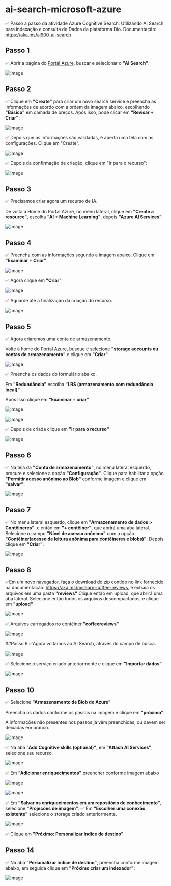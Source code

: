 # ai-search-microsoft-azure
✅ Passo a passo da atividade Azure Cognitive Search: Utilizando AI Search para indexação e consulta de Dados da plataforma Dio.
Documentação: https://aka.ms/ai900-ai-search

## Passo 1  
✅ Abrir a página do [Portal Azure](https://portal.azure.com/#home), buscar e selecionar o **"AI Search"**.

![image](https://github.com/user-attachments/assets/60b60dd7-5480-4e17-9fb2-2bfe6262db60)

## Passo 2  
✅ Clique em **"Create"** para criar um novo search service e preencha as informações de acordo com a ordem da imagem abaixo, escolhendo **"Básico"** em camada de preços. Após isso, pode clicar em **"Revisar + Criar"**:

![image](https://github.com/user-attachments/assets/4af8f760-e76f-483f-acfb-108110b99776)

✅ Depois que as informações são validadas, é aberta uma tela com as configurações. Clique em "Create".

![image](https://github.com/user-attachments/assets/ce2ff531-0d30-4bad-bda3-e1e6cbddac2a)

✅ Depois da confirmação de criação, clique em "Ir para o recurso":

![image](https://github.com/user-attachments/assets/aaeb0d08-5965-4763-b2a3-a98207830ebf)


## Passo 3
✅ Precisamos criar agora um recurso de IA.

De volta à Home do Portal Azure, no menu lateral, clique em **"Create a resource"**, escolha **"AI + Machine Learning"**, depois **"Azure AI Services"**

![image](https://github.com/user-attachments/assets/0e23bcba-eae3-4fae-b01c-3b3c7b26c308)

## Passo 4
✅ Preencha com as informações segundo a imagem abaixo. Clique em **"Examinar + Criar"**

![image](https://github.com/user-attachments/assets/281cd8db-8af0-426b-9a38-92f22b33e59f)

✅ Agora clique em **"Criar"**

![image](https://github.com/user-attachments/assets/32f3635c-8d75-4df4-b126-dfbb073cbf62)

✅ Aguarde até a finalização da criação do recurso.

![image](https://github.com/user-attachments/assets/115c5c2e-5a0e-4e50-86bf-00d11d5332f8)


## Passo 5
✅ Agora criaremos uma conta de armazenamento.

Volte à home do Portal Azure, busque e selecione **"storage accounts ou contas de armazenamento"** e clique em **"Criar"**

![image](https://github.com/user-attachments/assets/8e6dc8d2-8704-482c-995f-adba3257ab7d)

✅ Preencha os dados do formulário abaixo. 

Em **"Redundância"** escolha **"LRS (armazenamento com redundância local)"**

Após isso clique em **"Examinar + criar"**

![image](https://github.com/user-attachments/assets/89afe2b1-a157-4c3d-9347-10140ba90929)

![image](https://github.com/user-attachments/assets/33eb1af0-e032-4546-880b-5297808dbbce)

✅ Depois de criada clique em **"Ir para o recurso"** 

![image](https://github.com/user-attachments/assets/9b72ea06-f137-415a-94c4-f37bbefcace5)

## Passo 6
✅ Na tela da **"Conta de armazenamento"**, no menu lateral esquerdo, procure e selecione a opção **"Configuração"**. 
Clique para habilitar a opção **"Permitir acesso anônimo ao Blob"** conforme imagem e clique em **"salvar"**.

![image](https://github.com/user-attachments/assets/a0fa676a-2b13-4cf6-be12-7bf8b36cf93f)

## Passo 7
✅ No menu lateral esquerdo, clique em **"Armazenamento de dados > Contêineres"**, e então  em **"+ contêiner"**, que abrirá uma aba lateral. Selecione o campo **"Nível de acesso anônimo"** com a opção **"Contêiner(acesso de leitura anônima para contêineres e blobs)"**. Depois clique em **"Criar"**.

![image](https://github.com/user-attachments/assets/5af1bb49-be57-476b-96a8-a90f9788af92)

## Passo 8
✅Em um novo navegador, faça o download do zip contido no link fornecido na documentação: https://aka.ms/mslearn-coffee-reviews, e extraia os arquivos em uma pasta **"reviews"**
Clique então em upload, que abrirá uma aba lateral. Selecione então todos os arquivos descompactados, e clique em **"upload"**


![image](https://github.com/user-attachments/assets/ead39c8c-ff60-4ded-a067-b1d65a2c8096)


✅ Arquivos carregados no contêiner **"coffeereviews"**

![image](https://github.com/user-attachments/assets/a65dbab8-d6fa-44e0-8cb3-3f0b152b94c9)

##Passo 9
✅Agora voltamos ao AI Search, através do campo de busca.

![image](https://github.com/user-attachments/assets/bc4b500f-604d-4f0d-b252-050926797800)


✅ Selecione o serviço criado anteriormente e clique em **"Importar dados"**

![image](https://github.com/user-attachments/assets/cfc38ad6-2adf-46d4-91b1-6645b361f6c7)


## Passo 10
✅ Selecione **"Armazenamento de Blob do Azure"**

Preencha os dados conforme os passos na imagem e clique em **"próximo"**.

A informações não presentes nos passos já vêm preenchidas, ou devem ser deixadas em branco.

![image](https://github.com/user-attachments/assets/a4d0c07e-56ca-4fa6-83a2-89c8be92b71a)

✅ Na aba **"Add Cognitive skills (optional)"**, em **"Attach AI Services"**, selecione seu recurso.

![image](https://github.com/user-attachments/assets/949cf964-deae-4ecf-b023-34f13a830ee2)

✅ Em **"Adicionar enriquecimentos"** preencher conforme imagem abaixo

![image](https://github.com/user-attachments/assets/b3ad2759-c11f-431b-9472-c0b5552c1f59)

![image](https://github.com/user-attachments/assets/a26b51e2-87c4-4dfe-acf6-46f7f80b9bf6)

✅ Em **"Salvar os enriquecimentos em um repositório de conhecimento"**, selecione **"Projeções de imagem"**.
✅ Em **"Escolher uma conexão existente"** selecione o storage criado anteriormente.

![image](https://github.com/user-attachments/assets/dd78c280-97a5-49cd-8a78-c62de599f562)

✅ Clique em **"Próximo: Personalizar índice de destino"**

## Passo 14

✅ Na aba **"Personalizar índice de destino"**, preencha conforme imagem abaixo, em seguida clique em **"Próximo criar um indexador"**:

![image](https://github.com/user-attachments/assets/b1132710-54f6-4c35-8ade-0af13093a4f6)





















